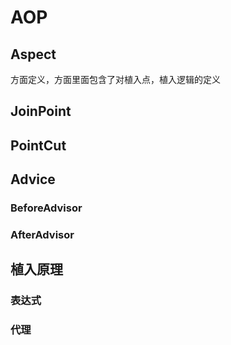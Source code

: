 

# AOP

## Aspect
方面定义，方面里面包含了对植入点，植入逻辑的定义

## JoinPoint

## PointCut

## Advice

### BeforeAdvisor

### AfterAdvisor



## 植入原理


### 表达式

### 代理


